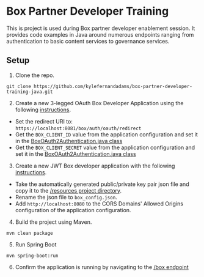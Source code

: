 Box Partner Developer Training
=====================================
This is project is used during Box partner developer enablement session. It provides code examples in Java around numerous endpoints ranging from authentication to basic content services to governance services.


Setup
-------------------------
1) Clone the repo.
```
git clone https://github.com/kylefernandadams/box-partner-developer-training-java.git
```
2) Create a new 3-legged OAuth Box Developer Application using the following [instructions](https://developer.box.com/docs/setting-up-an-oauth-app).
  * Set the redirect URI to: `https://localhost:8081/box/auth/oauth/redirect`
  * Get the `BOX_CLIENT_ID` value from the application configuration and set it in the [BoxOAuth2Authentication.java class](/src/main/java/com/box/developer/training/exercise1/BoxOAuth2Authentication.java#L18)
  * Get the `BOX_CLIENT_SECRET` value from the application configuration and set it in the [BoxOAuth2Authentication.java class](/src/main/java/com/box/developer/training/exercise1/BoxOAuth2Authentication.java#L19)
3) Create a new JWT Box developer application with the following [instructions](https://developer.box.com/docs/setting-up-a-jwt-app).
  * Take the automatically generated public/private key pair json file and copy it to the [/resources project directory](/src/main/resources).
  * Rename the json file to `box_config.json`.
  * Add `http://localhost:8080` to the CORS Domains' Allowed Origins configuration of the application configuration.
4) Build the project using Maven.
```
mvn clean package
```
5) Run Spring Boot
```
mvn spring-boot:run
```
6) Confirm the application is running by navigating to the [/box endpoint](http://localhost:8081/box)

